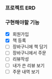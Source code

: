 ### 프로젝트 ERD

### 구현해야할 기능
- [x] 회원가입
- [X] 책 등록
- [ ] 장바구니에 책 담기
- [ ] 장바구니에서 주문
- [ ] 리뷰작성
- [ ] 내가 쓴 리뷰 보기
- [ ] 주문 내역 보기